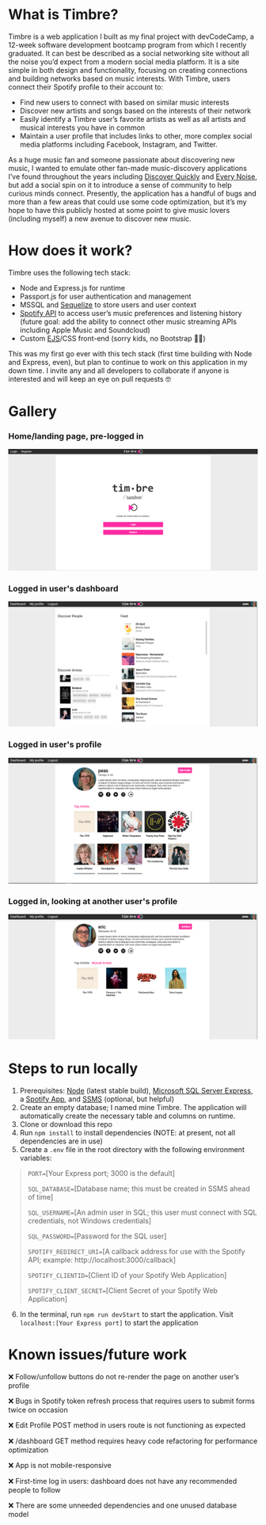 # What is Timbre?
Timbre is a web application I built as my final project with devCodeCamp, a 12-week software development bootcamp program from which I recently graduated. It can best be described as a social networking site without all the noise you’d expect from a modern social media platform. It is a site simple in both design and functionality, focusing on creating connections and building networks based on music interests. With Timbre, users connect their Spotify profile to their account to:

- Find new users to connect with based on similar music interests
- Discover new artists and songs based on the interests of their network
- Easily identify a Timbre user’s favorite artists as well as all artists and musical interests you have in common
- Maintain a user profile that includes links to other, more complex social media platforms including Facebook, Instagram, and Twitter.

As a huge music fan and someone passionate about discovering new music, I wanted to emulate other fan-made music-discovery applications I’ve found throughout the years including [Discover Quickly](https://discoverquickly.com/) and [Every Noise](http://everynoise.com/), but add a social spin on it to introduce a sense of community to help curious minds connect. Presently, the application has a handful of bugs and more than a few areas that could use some code optimization, but it’s my hope to have this publicly hosted at some point to give music lovers (including myself) a new avenue to discover new music.

# How does it work?
Timbre uses the following tech stack:
- Node and Express.js for runtime
- Passport.js for user authentication and management
- MSSQL and [Sequelize](https://sequelize.org/) to store users and user context
- [Spotify API](https://developer.spotify.com/) to access user’s music preferences and listening history (future goal: add the ability to connect other music streaming APIs including Apple Music and Soundcloud)
- Custom [EJS](https://ejs.co/)/CSS front-end (sorry kids, no Bootstrap :man_shrugging:)

This was my first go ever with this tech stack (first time building with Node and Express, even), but plan to continue to work on this application in my down time. I invite any and all developers to collaborate if anyone is interested and will keep an eye on pull requests :nerd_face:

# Gallery
### Home/landing page, pre-logged in
![Image of Timbre landing page](/assets/homepage.png)
### Logged in user's dashboard
![Image of logged in user's dashboard](/assets/myDashboard.png)
### Logged in user's profile
![Image of logged in user's profile](/assets/myProfile.png)
### Logged in, looking at another user's profile
![Image of another user's profile](/assets/otherProfile.png)
 
 
 
# Steps to run locally
1. Prerequisites: [Node](https://nodejs.org/en/) (latest stable build), [Microsoft SQL Server Express](https://www.microsoft.com/en-us/sql-server/sql-server-downloads), a [Spotify App](https://developer.spotify.com/documentation/general/guides/app-settings/), and [SSMS](https://docs.microsoft.com/en-us/sql/ssms/download-sql-server-management-studio-ssms?view=sql-server-ver15) (optional, but helpful)
2. Create an empty database; I named mine Timbre. The application will automatically create the necessary table and columns on runtime.
3. Clone or download this repo
4. Run `npm install` to install dependencies (NOTE: at present, not all dependencies are in use)
5. Create a `.env` file in the root directory with the following environment variables:

>    `PORT=`[Your Express port; 3000 is the default]
>
>    `SQL_DATABASE=`[Database name; this must be created in SSMS ahead of time]
>
>    `SQL_USERNAME=`[An admin user in SQL; this user must connect with SQL credentials, not Windows credentials]
>
>    `SQL_PASSWORD=`[Password for the SQL user]
>
>    `SPOTIFY_REDIRECT_URI=`[A callback address for use with the Spotify API; example: http://localhost:3000/callback]
>
>    `SPOTIFY_CLIENTID=`[Client ID of your Spotify Web Application]
>
>    `SPOTIFY_CLIENT_SECRET=`[Client Secret of your Spotify Web Application]

6. In the terminal, run `npm run devStart` to start the application. Visit `localhost:[Your Express port]` to start the application

# Known issues/future work
:x: Follow/unfollow buttons do not re-render the page on another user’s profile

:x: Bugs in Spotify token refresh process that requires users to submit forms twice on occasion 

:x: Edit Profile POST method in users route is not functioning as expected

:x: /dashboard GET method requires heavy code refactoring for performance optimization

:x: App is not mobile-responsive

:x: First-time log in users: dashboard does not have any recommended people to follow

:x: There are some unneeded dependencies and one unused database model
